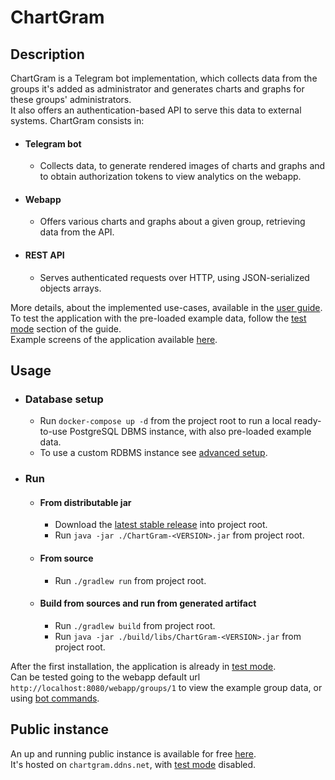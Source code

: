 # ChartGram

## Description

ChartGram is a Telegram bot implementation, which collects data from the groups it's added as administrator and generates charts and graphs for these groups' administrators.  
It also offers an authentication-based API to serve this data to external systems.
ChartGram consists in:
- #### Telegram bot
  - Collects data, to generate rendered images of charts and graphs and to obtain authorization tokens to view analytics on the webapp.
- #### Webapp
  - Offers various charts and graphs about a given group, retrieving data from the API.
- #### REST API
  - Serves authenticated requests over HTTP, using JSON-serialized objects arrays.

More details, about the implemented use-cases, available in the [user guide](/assets/docs/user_guide.md).  
To test the application with the pre-loaded example data, follow the [test mode](/assets/docs/user_guide.md#test-mode) section of the guide.  
Example screens of the application available [here](/assets/docs/example_screens.md).

## Usage

- ### Database setup
    - Run `docker-compose up -d` from the project root to run a local ready-to-use PostgreSQL DBMS instance, with also
      pre-loaded example data.
    - To use a custom RDBMS instance see [advanced setup](/assets/docs/advanced_setup.md).

- ### Run
    - #### From distributable jar
        - Download the [latest stable release](https://github.com/DavideCosta95/ChartGram/releases/latest) into project
          root.
        - Run `java -jar ./ChartGram-<VERSION>.jar` from project root.

    - #### From source
        - Run `./gradlew run` from project root.

    - #### Build from sources and run from generated artifact
        - Run `./gradlew build` from project root.
        - Run `java -jar ./build/libs/ChartGram-<VERSION>.jar` from project root.

After the first installation, the application is already in [test mode](/assets/docs/user_guide.md#test-mode).  
Can be tested going to the webapp default url `http://localhost:8080/webapp/groups/1` to view the example group data, or using [bot commands](/assets/docs/user_guide.md#telegram-groups-features-usage).

## Public instance

An up and running public instance is available for free [here](https://t.me/ChartGramBot).  
It's hosted on `chartgram.ddns.net`, with [test mode](/assets/docs/user_guide.md#test-mode) disabled.